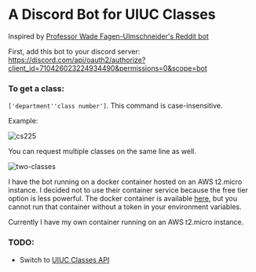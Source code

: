 # A Discord Bot for UIUC Classes
Inspired by [Professor Wade Fagen-Ulmschneider's Reddit bot](https://github.com/illinois/reddit-uiuc-bot/)

First, add this bot to your discord server:
https://discord.com/api/oauth2/authorize?client_id=710426023224934490&permissions=0&scope=bot

### To get a class: 
`['department''class number']`. 
This command is case-insensitive.

Example:

![cs225](https://cdn.discordapp.com/attachments/705899037848502303/712438962647728168/unknown.png)

You can request multiple classes on the same line as well.

![two-classes](https://cdn.discordapp.com/attachments/705899037848502303/712440043154702336/two-classes.png)

I have the bot running on a docker container hosted on an AWS t2.micro instance. I decided not to use their container service because the free tier option is less powerful. The docker container is available [here](https://hub.docker.com/r/timot3/uiuc-classes), but you cannot run that container without a token in your environment variables.

Currently I have my own container running on an AWS t2.micro instance.

### TODO:
- Switch to [UIUC Classes API](https://uiuc-api.readthedocs.io/en/latest/)



